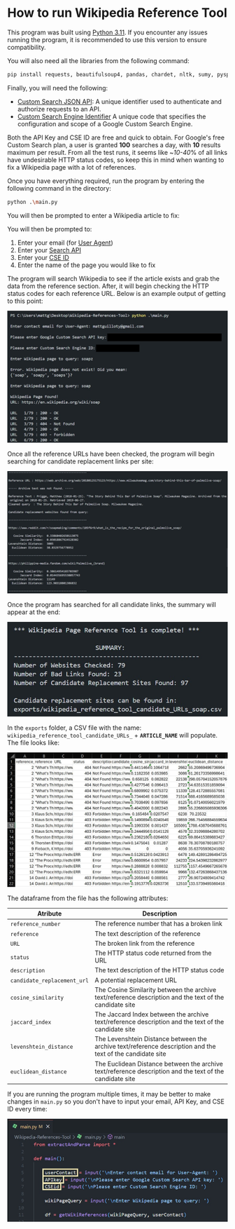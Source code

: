 # How to run Wikipedia Reference Tool

This program was built using [Python 3.11](https://www.python.org/downloads/). If you encounter any issues running the program, it is recommended to use this version to ensure compatibility.

You will also need all the libraries from the following command:

```bash
pip install requests, beautifulsoup4, pandas, chardet, nltk, sumy, pyspellchecker, spacy, scikit-learn, levenshtein, scipy
```

Finally, you will need the following:

- [Custom Search JSON API](https://developers.google.com/custom-search/v1/overview): A unique identifier used to authenticate and authorize requests to an API.
- [Custom Search Engine Identifier](https://programmablesearchengine.google.com/controlpanel/all) A unique code that specifies the configuration and scope of a Google Custom Search Engine.

Both the API Key and CSE ID are free and quick to obtain. For Google's free Custom Search plan, a user is granted **100** searches a day, with **10** results maximum per result. From all the test runs, it seems like ~*10-40*% of all links have undesirable HTTP status codes, so keep this in mind when wanting to fix a Wikipedia page with a lot of references.

Once you have everything required, run the program by entering the following command in the directory:

```bash
python .\main.py
```

You will then be prompted to enter a Wikipedia article to fix:



You will then be prompted to:
1. Enter your email (for [User Agent](https://developer.mozilla.org/en-US/docs/Glossary/User_agent))
2. Enter your [Search API](https://developers.google.com/custom-search/v1/overview) 
3. Enter your [CSE ID](https://programmablesearchengine.google.com/controlpanel/all)
4. Enter the name of the page you would like to fix

The program will search Wikipedia to see if the article exists and grab the data from the reference section. After, it will begin checking the HTTP status codes for each reference URL. Below is an example output of getting to this point:

![](images/ss1.jpg)

Once all the reference URLs have been checked, the program will begin searching for candidate replacement links per site: 

![](images/ss2.jpg?)

Once the program has searched for all candidate links, the summary will appear at the end:

![](images/ss3.jpg)

In the `exports` folder, a CSV file with the name: 
`wikipedia_reference_tool_candidate_URLs_` + **`ARTICLE_NAME`** will populate. The file looks like:

![](images/ss4.jpg)

The dataframe from the file has the following attributes:

| Atribute | Description |
|----------|----------|
| `reference_number`    | The reference number that has a broken link |
| `reference`    | The text description of the reference   |
| `URL`    | The broken link from the reference   |
| `status`    | The HTTP status code returned from the URL   |
| `description`    | The text description of the HTTP status code   |
| `candidate_replacement_url`    | A potential replacement URL  |
| `cosine_similarity`    | The Cosine Similarity between the archive text/reference description and the text of the candidate site   |
| `jaccard_index`   | The Jaccard Index between the archive text/reference description and the text of the candidate site   |
| `levenshtein_distance`    | The Levenshtein Distance between the archive text/reference description and the text of the candidate site   |
| `euclidean_distance`   | The Euclidean Distance between the archive text/reference description and the text of the candidate site  |

If you are running the program multiple times, it may be better to make changes in `main.py` so you don't have to input your email, API Key, and CSE ID every time:

![](images/ss5.jpg)
